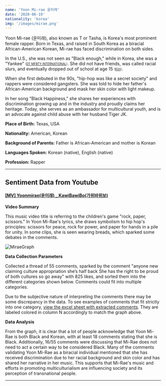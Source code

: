 ```yaml
---
name: 'Yoon Mi-rae 윤미래'
date: '2020-06-19'
nationality: 'korea'
img: '/images/mirae.png'
---
```


Yoon Mi-rae (윤미래), also known as T or Tasha, is Korea's most prominent female rapper. Born in Texas, and raised in South Korea as a biracial African-American Korean, Mi-rae has faced discrimination on both sides.

In the U.S., she was not seen as "Black enough," while in Korea, she was a "Yankee" <sub><sup>([DT MFBTY INTERNATIONAL](https://surp2020.racheljn.vercel.app/sources))</sup></sub>. She did not have friends, was called racial slurs, and eventually dropped out of school at age 15 <sub><sup>([Kim](https://surp2020.racheljn.vercel.app/sources))</sup></sub>.

When she first debuted in the 90s, "hip-hop was like a secret society" and rappers were considered gangsters. She was told to hide her father's African-American background and mask her skin color with light makeup. 

In her song "Black Happiness," she shares her experiences with discrimination growing up and in the industry and proudly claims her heritage. Today, she serves as an ambassador for multicultural youth, and is an advocate against child abuse with her husband Tiger JK.

**Place of Birth:** Texas, USA

**Nationality:** American, Korean

**Background of Parents:** Father is African-American and mother is Korean

**Languages Spoken:** Korean (native), English (native)

**Profession:** Rapper

---
## Sentiment Data from Youtube

#### [[MV] Yoonmirae(윤미래) _ KawiBawiBo(가위바위보)](https://www.youtube.com/watch?v=gAzdJCPdkJ4)

**Video Summary**

This music video title is referring to the children's game "rock, paper, scissors." In Yoon Mi-Rae's lyrics, she draws symbolism to hip hop's principles: scissors for peace, rock for power, and paper for hands in a pile for unity. In some clips, she is seen wearing breads, which sparked some debates in the comments.

![MiraeGraph](/images/mirae/miraegraph.svg)

**Data Collection Parameters**

 Collected a thread of 55 comments, sparked by the comment "anyone new claiming culture appropriation she’s half back She has the right to be proud of both cultures so go away" with 825 likes, and sorted them into the different categories shown below. Comments could fit into multiple categories.
 
 Due to the subjective nature of interpreting the comments there may be some discrepancy in the data.
 To see examples of comments that fit strictly into one category, [view the excel sheet with extracted comments](https://docs.google.com/spreadsheets/d/1I0OLaX2n-DolOuLzq0IMx5hv6Jhab-RPM0Rd6wH8dBg/edit?usp=sharing).
 They are labeled colored in column N accordingly to match the graph above.

**Data Analysis**

From the graph, it is clear that a lot of people acknowledge that Yoon Mi-Rae is both Black and Korean, with at least 18 comments stating that she is Black. Additionally, 16/55 comments were discussing that Mi-Rae does not need to act a certain way to be considered Black. Many of the comments validating Yoon Mi-Rae as a biracial individual mentioned that she has received discrimination due to her racial background and skin color and has shared her narrative in her music. This supports that Mi-Rae's music and efforts in promoting multiculturialism are influencing society and its perception of transnational people.

---